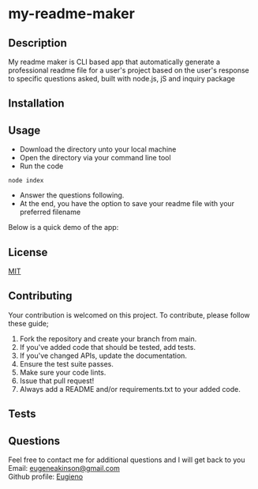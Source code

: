 # my-readme-maker

## Description
My readme maker is CLI based app that automatically generate a professional readme file for a user's project based on the user's response to specific questions asked, built with node.js, jS and inquiry package

## Installation



## Usage
* Download the directory unto your local machine
* Open the directory via your command line tool 
* Run the code 

```node index```

* Answer the questions following.
* At the end, you have the option to save your readme file with your preferred filename

Below is a quick demo of the app:


## License
[MIT](../my-readme-maker/LICENSE)


## Contributing
Your contribution is welcomed on this project. To contribute, please follow these guide;
1.	Fork the repository and create your branch from main.
2.	If you've added code that should be tested, add tests.
3.	If you've changed APIs, update the documentation.
4.	Ensure the test suite passes.
5.	Make sure your code lints.
6.	Issue that pull request!
7.	Always add a README and/or requirements.txt to your added code.


## Tests


## Questions
Feel free to contact me for additional questions and I will get back to you  
  Email: [eugeneakinson@gmail.com ](#)       
  Github profile: [Eugieno](https://github.com/Eugieno)